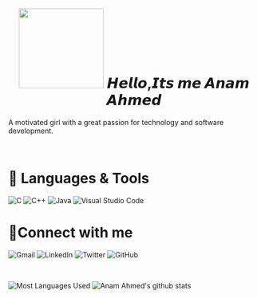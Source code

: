 <h1 align="center"><img src="https://media.giphy.com/media/3ohhwMDyS6rv3sB8yI/giphy.gif" width="170px" height="160px" > 𝙃𝙚𝙡𝙡𝙤,𝙄𝙩𝙨 𝙢𝙚 𝘼𝙣𝙖𝙢 𝘼𝙝𝙢𝙚𝙙 </h1>

A motivated girl with a great passion for technology and software development.
<!-- - 🔭 I’m currently working on spaceX project
- 🌱 I’m currently learning ...
- 👯 I’m looking to collaborate on ...
- 🤔 I’m looking for help with ...
- 💬 Ask me about ...
- 📫 How to reach me: ...
- 😄 Pronouns: ...
- ⚡ Fun fact: ... -->
<!-- <img src="https://media.giphy.com/media/3ohhwMDyS6rv3sB8yI/giphy.gif" width="170px">  -->
<br>

# 🧨 Languages & Tools

![C](https://img.shields.io/badge/c-%2300599C.svg?style=for-the-badge&logo=c&logoColor=white)
![C++](https://img.shields.io/badge/c++-%2300599C.svg?style=for-the-badge&logo=c%2B%2B&logoColor=white)
![Java](https://img.shields.io/badge/java-%23ED8B00.svg?style=for-the-badge&logo=java&logoColor=white)
![Visual Studio Code](https://img.shields.io/badge/Visual%20Studio%20Code-0078d7.svg?style=for-the-badge&logo=visual-studio-code&logoColor=white)
<br>


# 🧨Connect with me
![Gmail](https://img.shields.io/badge/Gmail-D14836?style=for-the-badge&logo=gmail&logoColor=white)
![LinkedIn](https://img.shields.io/badge/linkedin-%230077B5.svg?style=for-the-badge&logo=linkedin&logoColor=white)
![Twitter](https://img.shields.io/badge/<handle>-%231DA1F2.svg?style=for-the-badge&logo=Twitter&logoColor=white)
![GitHub](https://img.shields.io/badge/github-%23121011.svg?style=for-the-badge&logo=github&logoColor=white)

<br>

![Most Languages Used](https://github-readme-stats.vercel.app/api/top-langs/?username=ianamahmed&theme=chartreuse-dark&layout=compact)
![Anam Ahmed's github stats](https://github-readme-stats.vercel.app/api?username=ianamahmed&&show_icons=true&theme=chartreuse-dark)


<!-- **ianamahmed/ianamahmed** is a ✨ _special_ ✨ repository because its `README.md` (this file) appears on your GitHub profile.

Here are some ideas to get you started:

- 🔭 I’m currently working on ...
- 🌱 I’m currently learning ...
- 👯 I’m looking to collaborate on ...
- 🤔 I’m looking for help with ...
- 💬 Ask me about ...
- 📫 How to reach me: ...
- 😄 Pronouns: ...
- ⚡ Fun fact: ...
 -->
